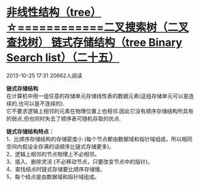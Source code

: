 # [非线性结构（tree）☆============二叉搜索树（二叉查找树） 链式存储结构（tree Binary Search list）（二十五）][0]

2013-10-25 17:31  20662人阅读  


**链式存储结构**  
在计算机中用一组任意的存储单元存储线性表的数据元素(这组存储单元可以是连续的,也可以是不连续的).  
它不要求逻辑上相邻的元素在物理位置上也相邻.因此它没有顺序存储结构所具有的弱点,但也同时失去了顺序表可随机存取的优点.  
  
  
**链式存储结构特点：**  
1、比顺序存储结构的存储密度小 (每个节点都由数据域和指针域组成，所以相同空间内假设全存满的话顺序比链式存储更多)。  
2、逻辑上相邻的节点物理上不必相邻。  
3、插入、删除灵活 (不必移动节点，只要改变节点中的指针)。  
4、查找结点时链式存储要比顺序存储慢。  
5、每个结点是由数据域和指针域组成。

[0]: /xiaoting451292510/article/details/13023015
